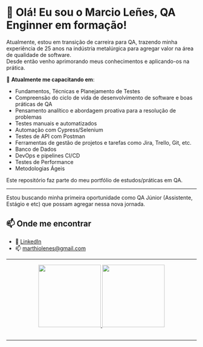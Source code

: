 

# 👋 Olá! Eu sou o Marcio Leñes, QA Enginner em formação!<br>

Atualmente, estou em transição de carreira para QA, trazendo minha experiência de 25 anos na indústria metalúrgica para agregar valor na área de qualidade de software.<br>
Desde então venho aprimorando meus conhecimentos e aplicando-os na prática.<br>

🎯 **Atualmente me capacitando em**:
  
- Fundamentos, Técnicas e Planejamento de Testes
- Compreensão do ciclo de vida de desenvolvimento de software e boas práticas de QA
- Pensamento analítico e abordagem proativa para a resolução de problemas
- Testes manuais e automatizados
- Automação com Cypress/Selenium
- Testes de API com Postman
- Ferramentas de gestão de projetos e tarefas como Jira, Trello, Git, etc.
- Banco de Dados
- DevOps e pipelines CI/CD
- Testes de Performance
- Metodologias Ágeis

Este repositório faz parte do meu portfólio de estudos/práticas em QA.

---

<!-- 
## 🧪 Tecnologias e Ferramentas

- **Testes Automatizados:** Cypress, Robot Framework  
- **Testes de API e Mobile:** Cypress, Robot Framework, Appium, Android Studio
- **Gerenciamento Ágil:** Jira (Scrum, Kanban), Jira Service Management (JSM) 
- **Certificações:** CTFL - Certified Tester Foundation Level  

---

## 📂 Repositórios em Destaque

🔧 **[automation-practice-qa-robot-web](https://github.com/LenilsonBastida/automation-practice-qa-robot-web)**  
Automação de testes web para prática de QA utilizando Robot Framework.

🔧 **[typicode-qa-robot-api](https://github.com/LenilsonBastida/typicode-qa-robot-api)**  
Automação de testes de API com Robot Framework, usando JSONPlaceholder como base.

🔧 **[app-android-calculator-qa-robot-mobile](https://github.com/LenilsonBastida/app-android-calculator-qa-robot-mobile)**  
Testes automatizados para aplicativo de calculadora Android usando Robot Framework + Appium.

---
Conteúdo oculto aqui -->

Estou buscando minha primeira oportunidade como QA Júnior (Assistente, Estágio e etc) que possam agregar nessa nova jornada.
## 📫 Onde me encontrar

- 💼 [LinkedIn](https://www.linkedin.com/in/marciolenes)
- 📫 marthiolenes@gmail.com

---

<div align="center">
  <a href="https://github.com/marciolenes">
  <img height="165em" src="https://github-readme-stats.vercel.app/api?username=marciolenes&show_icons=true&theme=dracula&include_all_commits=true&count_private=true"/>
  <img height="165em" src="https://github-readme-stats.vercel.app/api/top-langs/?username=marciolenes&layout=compact&langs_count=7&theme=dracula"/>
</div>
<br>
  

---
 

